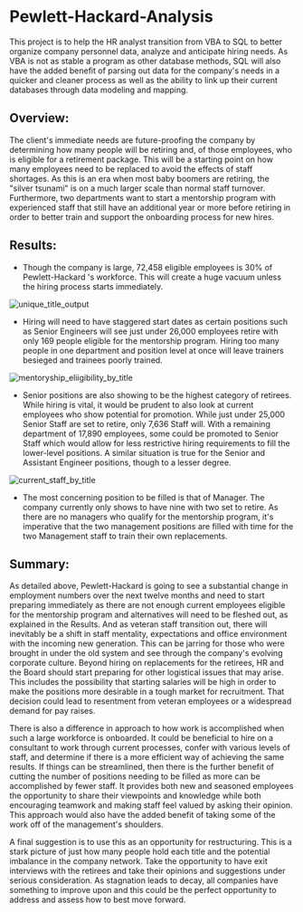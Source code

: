 # Pewlett-Hackard-Analysis

This project is to help the HR analyst transition from VBA to SQL to better organize company personnel data, analyze and anticipate hiring needs.  As VBA is not as stable a program as other database methods, SQL will also have the added benefit of parsing out data for the company's needs in a quicker and cleaner process as well as the ability to link up their current databases through data modeling and mapping.

## Overview: 

The client's immediate needs are future-proofing the company by determining how many people will be retiring and, of those employees, who is eligible for a retirement package.  This will be a starting point on how many employees need to be replaced to avoid the effects of staff shortages.  As this is an era when most baby boomers are retiring, the "silver tsunami" is on a much larger scale than normal staff turnover.  Furthermore, two departments want to start a mentorship program with experienced staff that still have an additional year or more before retiring in order to better train and support the onboarding process for new hires.

## Results: 

* Though the company is large, 72,458 eligible employees is 30% of Pewlett-Hackard 's workforce.  This will create a huge vacuum unless the hiring process starts immediately.

![unique_title_output](https://user-images.githubusercontent.com/107294123/181877786-0429d734-336f-4a60-8dfa-22f86df0c8e6.png)

* Hiring will need to have staggered start dates as certain positions such as Senior Engineers will see just under 26,000 employees retire with only 169 people eligible for the mentorship program.  Hiring too many people in one department and position level at once will leave trainers besieged and trainees poorly trained.

![mentoryship_eliigibility_by_title](https://user-images.githubusercontent.com/107294123/181877794-0d3d9973-1398-406c-92fb-ad333296d43f.png)

* Senior positions are also showing to be the highest category of retirees.  While hiring is vital, it would be prudent to also look at current employees who show potential for promotion.  While just under 25,000 Senior Staff are set to retire, only 7,636 Staff will.  With a remaining department of 17,890 employees, some could be promoted to Senior Staff which would allow for less restrictive hiring requirements to fill the lower-level positions.  A similar situation is true for the Senior and Assistant Engineer positions, though to a lesser degree.

![current_staff_by_title](https://user-images.githubusercontent.com/107294123/181877799-6b15a352-81f2-479d-8dd3-20174da980d8.png)

* The most concerning position to be filled is that of Manager.  The company currently only shows to have nine with two set to retire.  As there are no managers who qualify for the mentorship program, it's imperative that the two management positions are filled with time for the two Management staff to train their own replacements.

## Summary:

As detailed above, Pewlett-Hackard is going to see a substantial change in employment numbers over the next twelve months and need to start preparing immediately as there are not enough current employees eligible for the mentorship program and alternatives will need to be fleshed out, as explained in the Results.  And as veteran staff transition out, there will inevitably be a shift in staff mentality, expectations and office environment with the incoming new generation.  This can be jarring for those who were brought in under the old system and see through the company's evolving corporate culture.  Beyond hiring on replacements for the retirees, HR and the Board should start preparing for other logistical issues that may arise.  This includes the possibility that starting salaries will be high in order to make the positions more desirable in a tough market for recruitment.  That decision could lead to resentment from veteran employees or a widespread demand for pay raises.  

There is also a difference in approach to how work is accomplished when such a large workforce is onboarded.  It could be beneficial to hire on a consultant to work through current processes, confer with various levels of staff, and determine if there is a more efficient way of achieving the same results.  If things can be streamlined, then there is the further benefit of cutting the number of positions needing to be filled as more can be accomplished by fewer staff.  It provides both new and seasoned employees the opportunity to share their viewpoints and knowledge while both encouraging teamwork and making staff feel valued by asking their opinion.  This approach would also have the added benefit of taking some of the work off of the management's shoulders.

A final suggestion is to use this as an opportunity for restructuring.  This is a stark picture of just how many people hold each title and the potential imbalance in the company network.  Take the opportunity to have exit interviews with the retirees and take their opinions and suggestions under serious consideration.  As stagnation leads to decay, all companies have something to improve upon and this could be the perfect opportunity to address and assess how to best move forward.
